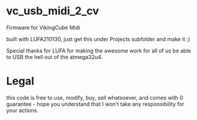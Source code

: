 # vc_usb_midi_2_cv
Firmware for VikingCube Midi

built with LUFA210130, just get this under Projects subfolder and make it ;)

Special thanks for LUFA for making the awesome work for all of us be able to USB the hell out of the atmega32u4.

# Legal
this code is free to use, modify, buy, sell whatsoever, and comes with 0 guarantee - hope you understand that I won't take any responsibility for your actions.
